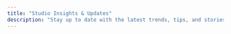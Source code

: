 ```yaml
---
title: "Studio Insights & Updates"
description: "Stay up to date with the latest trends, tips, and stories from our content creation studios for e-commerce, influencers, and brands."
---
```

